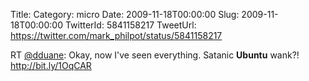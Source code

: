 Title: 
Category: micro
Date: 2009-11-18T00:00:00
Slug: 2009-11-18T00:00:00
TwitterId: 5841158217
TweetUrl: https://twitter.com/mark_philpot/status/5841158217

RT [@dduane](https://twitter.com/dduane): Okay, now I've seen everything. Satanic **Ubuntu** wank?!  http://bit.ly/1OqCAR